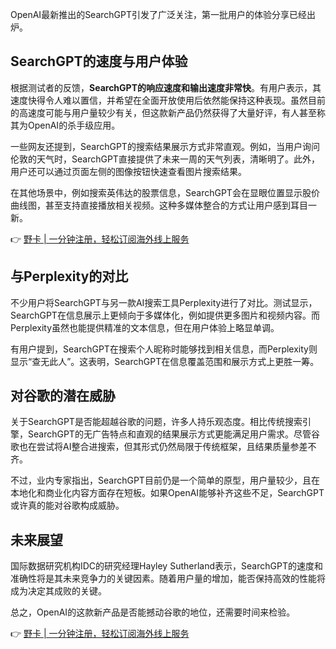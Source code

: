 OpenAI最新推出的SearchGPT引发了广泛关注，第一批用户的体验分享已经出炉。

## SearchGPT的速度与用户体验

根据测试者的反馈，**SearchGPT的响应速度和输出速度非常快**。有用户表示，其速度快得令人难以置信，并希望在全面开放使用后依然能保持这种表现。虽然目前的高速度可能与用户量较少有关，但这款新产品仍然获得了大量好评，有人甚至称其为OpenAI的杀手级应用。

一些网友还提到，SearchGPT的搜索结果展示方式非常直观。例如，当用户询问伦敦的天气时，SearchGPT直接提供了未来一周的天气列表，清晰明了。此外，用户还可以通过页面左侧的图像按钮快速查看图片搜索结果。

在其他场景中，例如搜索英伟达的股票信息，SearchGPT会在显眼位置显示股价曲线图，甚至支持直接播放相关视频。这种多媒体整合的方式让用户感到耳目一新。

👉 [野卡 | 一分钟注册，轻松订阅海外线上服务](https://bit.ly/bewildcard)

## 与Perplexity的对比

不少用户将SearchGPT与另一款AI搜索工具Perplexity进行了对比。测试显示，SearchGPT在信息展示上更倾向于多媒体化，例如提供更多图片和视频内容。而Perplexity虽然也能提供精准的文本信息，但在用户体验上略显单调。

有用户提到，SearchGPT在搜索个人昵称时能够找到相关信息，而Perplexity则显示“查无此人”。这表明，SearchGPT在信息覆盖范围和展示方式上更胜一筹。

## 对谷歌的潜在威胁

关于SearchGPT是否能超越谷歌的问题，许多人持乐观态度。相比传统搜索引擎，SearchGPT的无广告特点和直观的结果展示方式更能满足用户需求。尽管谷歌也在尝试将AI整合进搜索，但其形式仍然局限于传统框架，且结果质量参差不齐。

不过，业内专家指出，SearchGPT目前仍是一个简单的原型，用户量较少，且在本地化和商业化内容方面存在短板。如果OpenAI能够补齐这些不足，SearchGPT或许真的能对谷歌构成威胁。

## 未来展望

国际数据研究机构IDC的研究经理Hayley Sutherland表示，SearchGPT的速度和准确性将是其未来竞争力的关键因素。随着用户量的增加，能否保持高效的性能将成为决定其成败的关键。

总之，OpenAI的这款新产品是否能撼动谷歌的地位，还需要时间来检验。

👉 [野卡 | 一分钟注册，轻松订阅海外线上服务](https://bit.ly/bewildcard)